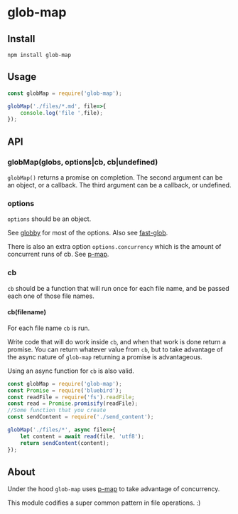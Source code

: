 glob-map
===

Install
---

`npm install glob-map`

Usage
---

```javascript
const globMap = require('glob-map');

globMap('./files/*.md', file=>{
    console.log('file ',file);
});
```

API
---

### globMap(globs, options|cb, cb|undefined)

`globMap()` returns a promise on completion. The second argument can be an object, or a callback. The third argument can be a callback, or undefined.

### options

`options` should be an object.

See [globby](https://github.com/sindresorhus/globby) for most of the options. Also see [fast-glob](https://github.com/mrmlnc/fast-glob#options-1).

There is also an extra option `options.concurrency` which is the amount of concurrent runs of cb. See [p-map](https://github.com/sindresorhus/p-map).

### cb

`cb` should be a function that will run once for each file name, and be passed each one of those file names.

#### cb(filename)

For each file name `cb` is run.

Write code that will do work inside `cb`, and when that work is done return a promise. You can return whatever value from `cb`, but to take advantage of the async nature of `glob-map` returning a promise is advantageous.

Using an async function for `cb` is also valid.

```javascript
const globMap = require('glob-map');
const Promise = require('bluebird');
const readFile = require('fs').readFile;
const read = Promise.promisify(readFile);
//Some function that you create
const sendContent = require('./send_content');

globMap('./files/*', async file=>{
    let content = await read(file, 'utf8');
    return sendContent(content);
});
```

About
---

Under the hood `glob-map` uses [p-map](https://github.com/sindresorhus/p-map) to take advantage of concurrency.

This module codifies a super common pattern in file operations. :)

